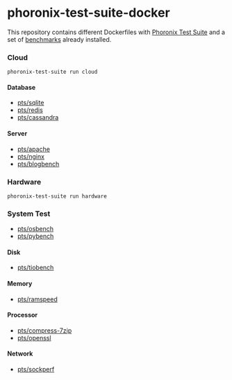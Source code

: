 # phoronix-test-suite-docker

This repository contains different Dockerfiles with [Phoronix Test Suite](https://www.phoronix-test-suite.com/) and a set of [benchmarks](https://openbenchmarking.org/) already installed.

### Cloud
```
phoronix-test-suite run cloud
```

#### Database
- [pts/sqlite](https://openbenchmarking.org/test/pts/sqlite)
- [pts/redis](https://openbenchmarking.org/test/pts/redis)
- [pts/cassandra](https://openbenchmarking.org/test/pts/cassandra)

#### Server
- [pts/apache](https://openbenchmarking.org/test/pts/apache)
- [pts/nginx](https://openbenchmarking.org/test/pts/nginx)
- [pts/blogbench](https://openbenchmarking.org/test/pts/blogbench)

### Hardware
```
phoronix-test-suite run hardware
```

### System Test
- [pts/osbench](https://openbenchmarking.org/test/pts/osbench)
- [pts/pybench](https://openbenchmarking.org/test/pts/pybench)

#### Disk
- [pts/tiobench](https://openbenchmarking.org/test/pts/tiobench)

#### Memory
- [pts/ramspeed](https://openbenchmarking.org/test/pts/ramspeed)

#### Processor
- [pts/compress-7zip](https://openbenchmarking.org/test/pts/compress-7zip)
- [pts/openssl](https://openbenchmarking.org/test/pts/openssl)

#### Network
- [pts/sockperf](https://openbenchmarking.org/test/pts/sockperf)